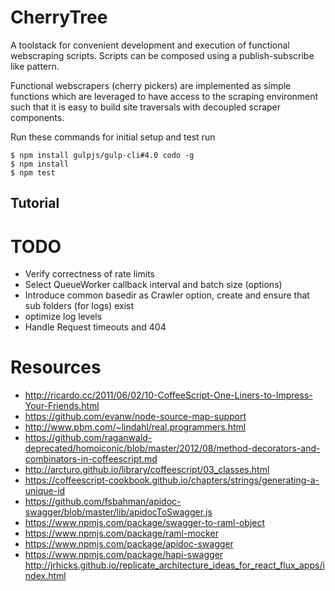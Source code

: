 CherryTree
==============

A toolstack for convenient development and execution of functional webscraping scripts. Scripts can be composed
using a publish-subscribe like pattern.
 
Functional webscrapers (cherry pickers) are implemented as simple functions which are leveraged to have access to 
the scraping environment such that it is easy to build site traversals with decoupled scraper components.

Run these commands for initial setup and test run

	$ npm install gulpjs/gulp-cli#4.0 codo -g
	$ npm install
	$ npm test


Tutorial
--------



TODO
====

  + Verify correctness of rate limits
  + Select QueueWorker callback interval and batch size (options)
  + Introduce common basedir as Crawler option, create and ensure that sub folders (for logs) exist
  + optimize log levels
  + Handle Request timeouts and 404
    
    
    
Resources
=========

  + http://ricardo.cc/2011/06/02/10-CoffeeScript-One-Liners-to-Impress-Your-Friends.html
  + https://github.com/evanw/node-source-map-support
  + http://www.pbm.com/~lindahl/real.programmers.html
  + https://github.com/raganwald-deprecated/homoiconic/blob/master/2012/08/method-decorators-and-combinators-in-coffeescript.md
  + http://arcturo.github.io/library/coffeescript/03_classes.html
  + https://coffeescript-cookbook.github.io/chapters/strings/generating-a-unique-id
  + https://github.com/fsbahman/apidoc-swagger/blob/master/lib/apidocToSwagger.js
  + https://www.npmjs.com/package/swagger-to-raml-object
  + https://www.npmjs.com/package/raml-mocker
  + https://www.npmjs.com/package/apidoc-swagger
  + https://www.npmjs.com/package/hapi-swagger
  http://jrhicks.github.io/replicate_architecture_ideas_for_react_flux_apps/index.html